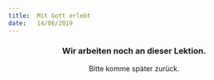 ```yaml
---
title:  Mit Gott erlebt
date:   14/06/2019
---
```


### <center>Wir arbeiten noch an dieser Lektion.</center>
<center>Bitte komme später zurück.</center>